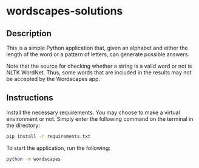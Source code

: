 # wordscapes-solutions

## Description

This is a simple Python application that, given an alphabet and either the length of the word or a pattern of letters, can generate possible answers.

Note that the source for checking whether a string is a valid word or not is NLTK WordNet. Thus, some words that are included in the results may not be accepted by the Wordscapes app.

## Instructions

Install the necessary requirements. You may choose to make a virtual environment or not. Simply enter the following command on the terminal in the directory:

```bash
pip install -r requirements.txt
```

To start the application, run the following:

```bash
python -m wordscapes
```
